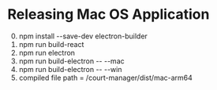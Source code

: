 # Releasing Mac OS Application
0. npm install --save-dev electron-builder
1. npm run build-react
2. npm run electron
3. npm run build-electron -- --mac
4. npm run build-electron -- --win
5. compiled file path = /court-manager/dist/mac-arm64